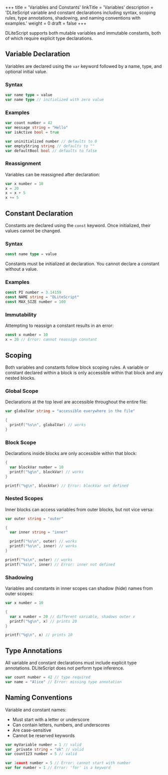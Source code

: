 +++
title = 'Variables and Constants'
linkTitle = 'Variables'
description = 'DLiteScript variable and constant declarations including syntax, scoping rules, type annotations, shadowing, and naming conventions with examples.'
weight = 0
draft = false
+++

DLiteScript supports both mutable variables and immutable constants,
both of which require explicit type declarations.

## Variable Declaration

Variables are declared using the `var` keyword followed by a name, type, and optional initial value.

### Syntax

```go
var name type = value
var name type // initialized with zero value
```

### Examples

```go
var count number = 42
var message string = "Hello"
var isActive bool = true

var uninitialized number // defaults to 0
var emptyString string // defaults to ""
var defaultBool bool // defaults to false
```

### Reassignment

Variables can be reassigned after declaration:

```go
var x number = 10
x = 20
x = x + 5
x += 5
```

## Constant Declaration

Constants are declared using the `const` keyword.
Once initialized, their values cannot be changed.

### Syntax

```go
const name type = value
```

Constants must be initialized at declaration.
You cannot declare a constant without a value.

### Examples

```go
const PI number = 3.14159
const NAME string = "DLiteScript"
const MAX_SIZE number = 100
```

### Immutability

Attempting to reassign a constant results in an error:

```go
const x number = 10
x = 20 // Error: cannot reassign constant
```

## Scoping

Both variables and constants follow block scoping rules.
A variable or constant declared within a block is only accessible within that block and any nested blocks.

### Global Scope

Declarations at the top level are accessible throughout the entire file:

```go
var globalVar string = "accessible everywhere in the file"

{
  printf("%s\n", globalVar) // works
}
```

### Block Scope

Declarations inside blocks are only accessible within that block:

```go
{
  var blockVar number = 10
  printf("%g\n", blockVar) // works
}

printf("%g\n", blockVar) // Error: blockVar not defined
```

### Nested Scopes

Inner blocks can access variables from outer blocks, but not vice versa:

```go
var outer string = "outer"

{
  var inner string = "inner"

  printf("%s\n", outer) // works
  printf("%s\n", inner) // works
}

printf("%s\n", outer) // works
printf("%s\n", inner) // Error: inner not defined
```

### Shadowing

Variables and constants in inner scopes can shadow (hide) names from outer scopes:

```go
var x number = 10

{
  var x number = 20 // different variable, shadows outer x
  printf("%g\n", x) // prints 20
}

printf("%g\n", x) // prints 10
```

## Type Annotations

All variable and constant declarations must include explicit type annotations. DLiteScript does not perform type inference.

```go
var count number = 42 // type required
var name = "Alice" // Error: missing type annotation
```

## Naming Conventions

Variable and constant names:

- Must start with a letter or underscore
- Can contain letters, numbers, and underscores
- Are case-sensitive
- Cannot be reserved keywords

```go
var myVariable number = 1 // valid
var _private string = "ok" // valid
var count123 number = 5 // valid

var 1count number = 5 // Error: cannot start with number
var for number = 1 // Error: 'for' is a keyword
```
